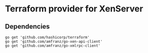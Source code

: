 # Terraform provider for XenServer

## Dependencies

    go get 'github.com/hashicorp/terraform'
    go get 'github.com/amfranz/go-xen-api-client'
    go get 'github.com/amfranz/go-xmlrpc-client'
